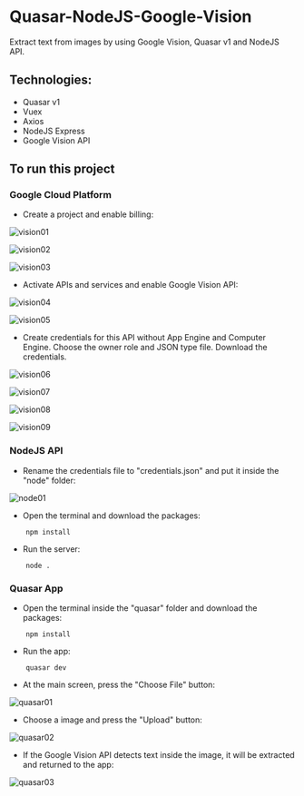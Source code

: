# Quasar-NodeJS-Google-Vision

Extract text from images by using Google Vision, Quasar v1 and NodeJS API.

## Technologies:

- Quasar v1
- Vuex
- Axios
- NodeJS Express
- Google Vision API

## To run this project

### Google Cloud Platform

- Create a project and enable billing:
	
![vision01](/docs/vision01.JPG)

![vision02](/docs/vision02.JPG)

![vision03](/docs/vision03.JPG)

- Activate APIs and services and enable Google Vision API:

![vision04](/docs/vision04.JPG)

![vision05](/docs/vision05.JPG)

- Create credentials for this API without App Engine and Computer Engine. Choose the owner role and JSON type file. Download the credentials.

![vision06](/docs/vision06.JPG)

![vision07](/docs/vision07.JPG)

![vision08](/docs/vision08.JPG)

![vision09](/docs/vision09.JPG)

### NodeJS API

- Rename the credentials file to "credentials.json" and put it inside the "node" folder:

![node01](/docs/node01.JPG)

- Open the terminal and download the packages:
```batch
	npm install
```

- Run the server:
```batch
	node .
```

### Quasar App

- Open the terminal inside the "quasar" folder and download the packages:
```batch
	npm install
```
	
- Run the app:
```batch
	quasar dev
```
	
- At the main screen, press the "Choose File" button:

![quasar01](/docs/quasar1.JPG)
	
- Choose a image and press the "Upload" button:

![quasar02](/docs/quasar2.JPG)

- If the Google Vision API detects text inside the image, it will be extracted and returned to the app:

![quasar03](/docs/quasar3.JPG)